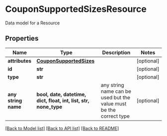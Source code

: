 # CouponSupportedSizesResource

Data model for a Resource

## Properties
Name | Type | Description | Notes
------------ | ------------- | ------------- | -------------
**attributes** | [**CouponSupportedSizes**](CouponSupportedSizes.md) |  | [optional] 
**id** | **str** |  | [optional] 
**type** | **str** |  | [optional] 
**any string name** | **bool, date, datetime, dict, float, int, list, str, none_type** | any string name can be used but the value must be the correct type | [optional]

[[Back to Model list]](../README.md#documentation-for-models) [[Back to API list]](../README.md#documentation-for-api-endpoints) [[Back to README]](../README.md)


